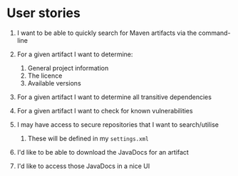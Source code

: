 # User stories

1. I want to be able to quickly search for Maven artifacts via the command-line

1. For a given artifact I want to determine:
    1. General project information
    1. The licence
    1. Available versions

1. For a given artifact I want to determine all transitive dependencies
    
1. For a given artifact I want to check for known vulnerabilities 

1. I may have access to secure repositories that I want to search/utilise
    1. These will be defined in my `settings.xml`
    
1. I'd like to be able to download the JavaDocs for an artifact

1. I'd like to access those JavaDocs in a nice UI
